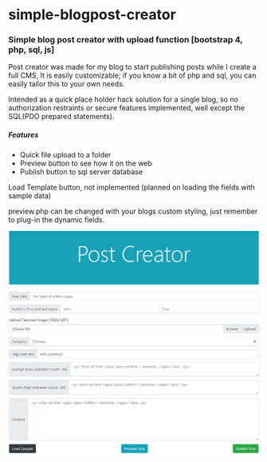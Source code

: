 # simple-blogpost-creator
### Simple blog post creator with upload function [bootstrap 4, php, sql, js]

Post creator was made for my blog to start publishing posts while I create a full CMS, It is easily customizable; if you know a bit of php and sql, you can easily tailor this to your own needs. 

Intended as a quick place holder hack solution for a single blog, so no authorization restraints or secure features implemented, well except the SQL(PDO prepared statements).

##### Features
* Quick file upload to a folder
* Preview button to see how it on the web
* Publish button to sql server database

Load Template button, not implemented (planned on loading the fields with sample data)

preview.php can be changed with your blogs custom styling, just remember to plug-in the dynamic fields.


![demo](demo1pc.PNG)
